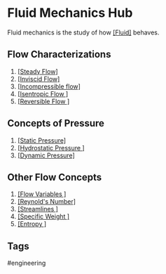 # Fluid Mechanics Hub

Fluid mechanics is the study of how [\[Fluid\]](../202204180453) behaves.

## Flow Characterizations
1. [\[Steady Flow\]](../202110122342)  
2. [\[Inviscid Flow\]](../202110122348)  
3. [\[Incompressible flow\]](../202110130010)  
4. [\[Isentropic Flow \]](../202201152231)  
5. [\[Reversible Flow \]](../202201152242)  

## Concepts of Pressure
1. [\[Static Pressure\]](../202110130028)  
2. [\[Hydrostatic Pressure \]](../202110130052)  
3. [\[Dynamic Pressure\]](../202110130040)  

## Other Flow Concepts
1. [\[Flow Variables \]](../202201152251)  
2. [\[Reynold's Number\]](../202204180451)  
3. [\[Streamlines \]](../202110122355)  
4. [\[Specific Weight \]](../202110130057)  
5. [\[Entropy \]](../202201152243)  

## Tags
#engineering 
